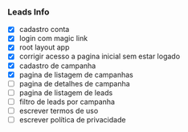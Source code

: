 ### Leads Info

- [x] cadastro conta
- [x] login com magic link
- [x] root layout app
- [x] corrigir acesso a pagina inicial sem estar logado
- [x] cadastro de campanha
- [x] pagina de listagem de campanhas
- [ ] pagina de detalhes de campanha
- [ ] pagina de listagem de leads
- [ ] filtro de leads por campanha
- [ ] escrever termos de uso
- [ ] escrever política de privacidade
